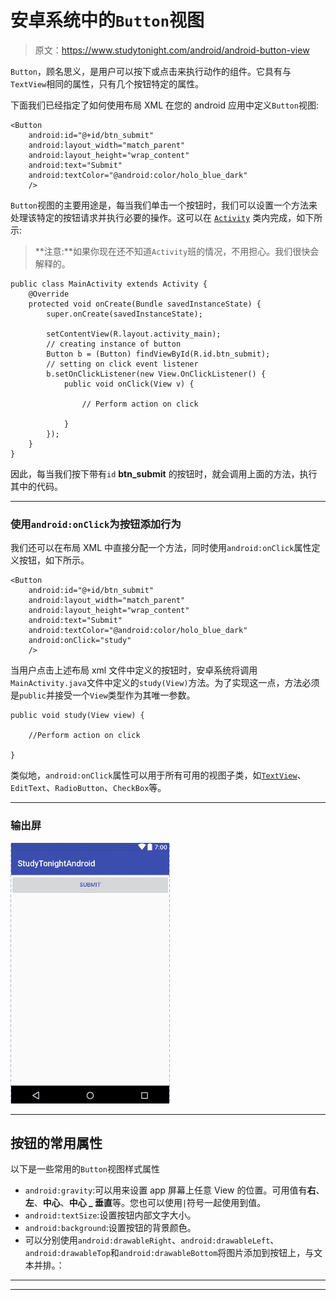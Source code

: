 # 安卓系统中的`Button`视图

> 原文：<https://www.studytonight.com/android/android-button-view>

`Button`，顾名思义，是用户可以按下或点击来执行动作的组件。它具有与`TextView`相同的属性，只有几个按钮特定的属性。

下面我们已经指定了如何使用布局 XML 在您的 android 应用中定义`Button`视图:

```
<Button
    android:id="@+id/btn_submit"
    android:layout_width="match_parent"
    android:layout_height="wrap_content"
    android:text="Submit"
    android:textColor="@android:color/holo_blue_dark"
    />
```

`Button`视图的主要用途是，每当我们单击一个按钮时，我们可以设置一个方法来处理该特定的按钮请求并执行必要的操作。这可以在 [`Activity`](activity-in-android) 类内完成，如下所示:

> **注意:**如果你现在还不知道`Activity`班的情况，不用担心。我们很快会解释的。

```
public class MainActivity extends Activity {
	@Override
    protected void onCreate(Bundle savedInstanceState) {
        super.onCreate(savedInstanceState);

        setContentView(R.layout.activity_main);
        // creating instance of button
        Button b = (Button) findViewById(R.id.btn_submit);
        // setting on click event listener
        b.setOnClickListener(new View.OnClickListener() {
            public void onClick(View v) {

                // Perform action on click

            }
        });
    }
}
```

因此，每当我们按下带有`id` **btn_submit** 的按钮时，就会调用上面的方法，执行其中的代码。

* * *

### 使用`android:onClick`为按钮添加行为

我们还可以在布局 XML 中直接分配一个方法，同时使用`android:onClick`属性定义按钮，如下所示。

```
<Button
    android:id="@+id/btn_submit"
    android:layout_width="match_parent"
    android:layout_height="wrap_content"
    android:text="Submit"
    android:textColor="@android:color/holo_blue_dark"
    android:onClick="study"
    />
```

当用户点击上述布局 xml 文件中定义的按钮时，安卓系统将调用`MainActivity.java`文件中定义的`study(View)`方法。为了实现这一点，方法必须是`public`并接受一个`View`类型作为其唯一参数。

```
public void study(View view) {

    //Perform action on click

}
```

类似地，`android:onClick`属性可以用于所有可用的视图子类，如[`TextView`](android-textview)、`EditText`、`RadioButton`、`CheckBox`等。

* * *

### 输出屏

![Button View in Android](img/9c3cf7789e41154314f54205b7031b84.png)

* * *

## 按钮的常用属性

以下是一些常用的`Button`视图样式属性

*   `android:gravity`:可以用来设置 app 屏幕上任意 View 的位置。可用值有**右**、**左**、**中心**、**中心 _ 垂直**等。您也可以使用`|`符号一起使用到值。
*   `android:textSize`:设置按钮内部文字大小。
*   `android:background`:设置按钮的背景颜色。
*   可以分别使用`android:drawableRight`、`android:drawableLeft`、`android:drawableTop`和`android:drawableBottom`将图片添加到按钮上，与文本并排。：

* * *

* * *